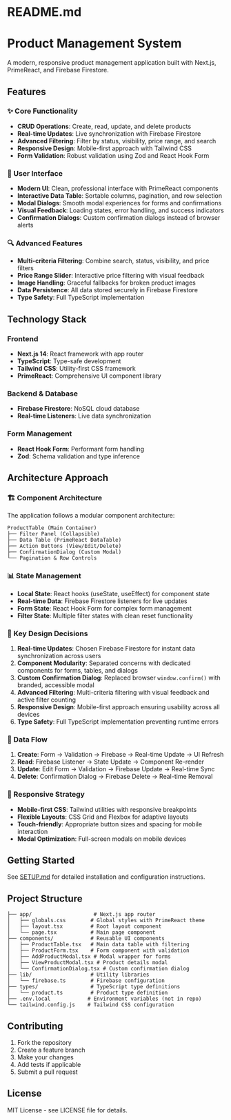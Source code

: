 
# README.md

# Product Management System

A modern, responsive product management application built with Next.js, PrimeReact, and Firebase Firestore.

## Features

### ✨ Core Functionality
- **CRUD Operations**: Create, read, update, and delete products
- **Real-time Updates**: Live synchronization with Firebase Firestore
- **Advanced Filtering**: Filter by status, visibility, price range, and search
- **Responsive Design**: Mobile-first approach with Tailwind CSS
- **Form Validation**: Robust validation using Zod and React Hook Form

### 🎨 User Interface
- **Modern UI**: Clean, professional interface with PrimeReact components
- **Interactive Data Table**: Sortable columns, pagination, and row selection
- **Modal Dialogs**: Smooth modal experiences for forms and confirmations
- **Visual Feedback**: Loading states, error handling, and success indicators
- **Confirmation Dialogs**: Custom confirmation dialogs instead of browser alerts

### 🔍 Advanced Features
- **Multi-criteria Filtering**: Combine search, status, visibility, and price filters
- **Price Range Slider**: Interactive price filtering with visual feedback
- **Image Handling**: Graceful fallbacks for broken product images
- **Data Persistence**: All data stored securely in Firebase Firestore
- **Type Safety**: Full TypeScript implementation

## Technology Stack

### Frontend
- **Next.js 14**: React framework with app router
- **TypeScript**: Type-safe development
- **Tailwind CSS**: Utility-first CSS framework
- **PrimeReact**: Comprehensive UI component library

### Backend & Database
- **Firebase Firestore**: NoSQL cloud database
- **Real-time Listeners**: Live data synchronization

### Form Management
- **React Hook Form**: Performant form handling
- **Zod**: Schema validation and type inference

## Architecture Approach

### 🏗️ Component Architecture
The application follows a modular component architecture:

```
ProductTable (Main Container)
├── Filter Panel (Collapsible)
├── Data Table (PrimeReact DataTable)
├── Action Buttons (View/Edit/Delete)
├── ConfirmationDialog (Custom Modal)
└── Pagination & Row Controls
```

### 📊 State Management
- **Local State**: React hooks (useState, useEffect) for component state
- **Real-time Data**: Firebase Firestore listeners for live updates
- **Form State**: React Hook Form for complex form management
- **Filter State**: Multiple filter states with clean reset functionality

### 🎯 Key Design Decisions

1. **Real-time Updates**: Chosen Firebase Firestore for instant data synchronization across users
2. **Component Modularity**: Separated concerns with dedicated components for forms, tables, and dialogs
3. **Custom Confirmation Dialog**: Replaced browser `window.confirm()` with branded, accessible modal
4. **Advanced Filtering**: Multi-criteria filtering with visual feedback and active filter counting
5. **Responsive Design**: Mobile-first approach ensuring usability across all devices
6. **Type Safety**: Full TypeScript implementation preventing runtime errors

### 🔄 Data Flow
1. **Create**: Form → Validation → Firebase → Real-time Update → UI Refresh
2. **Read**: Firebase Listener → State Update → Component Re-render
3. **Update**: Edit Form → Validation → Firebase Update → Real-time Sync
4. **Delete**: Confirmation Dialog → Firebase Delete → Real-time Removal

### 📱 Responsive Strategy
- **Mobile-first CSS**: Tailwind utilities with responsive breakpoints
- **Flexible Layouts**: CSS Grid and Flexbox for adaptive layouts  
- **Touch-friendly**: Appropriate button sizes and spacing for mobile interaction
- **Modal Optimization**: Full-screen modals on mobile devices

## Getting Started

See [SETUP.md](./SETUP.md) for detailed installation and configuration instructions.

## Project Structure

```
├── app/                    # Next.js app router
│   ├── globals.css        # Global styles with PrimeReact theme
│   ├── layout.tsx         # Root layout component
│   └── page.tsx           # Main page component
├── components/            # Reusable UI components
│   ├── ProductTable.tsx   # Main data table with filtering
│   ├── ProductForm.tsx    # Form component with validation
│   ├── AddProductModal.tsx # Modal wrapper for forms
│   ├── ViewProductModal.tsx # Product details modal
│   └── ConfirmationDialog.tsx # Custom confirmation dialog
├── lib/                   # Utility libraries
│   └── firebase.ts        # Firebase configuration
├── types/                 # TypeScript type definitions
│   └── product.ts         # Product type definition
├── .env.local            # Environment variables (not in repo)
└── tailwind.config.js    # Tailwind CSS configuration
```

## Contributing

1. Fork the repository
2. Create a feature branch
3. Make your changes
4. Add tests if applicable
5. Submit a pull request

## License

MIT License - see LICENSE file for details.